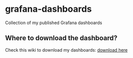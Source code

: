 # grafana-dashboards

Collection of my published Grafana dashboards

## Where to download the dashboard?

Check this wiki to download my dashboards: [download here](https://github.com/ridwanbejo/grafana-dashboards/wiki/Download-Links)
